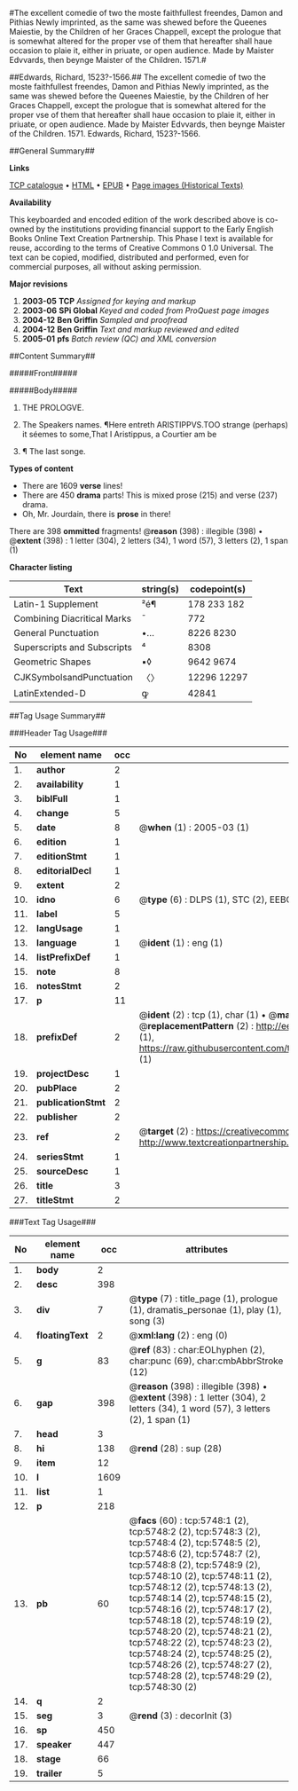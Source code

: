 #The excellent comedie of two the moste faithfullest freendes, Damon and Pithias Newly imprinted, as the same was shewed before the Queenes Maiestie, by the Children of her Graces Chappell, except the prologue that is somewhat altered for the proper vse of them that hereafter shall haue occasion to plaie it, either in priuate, or open audience. Made by Maister Edvvards, then beynge Maister of the Children. 1571.#

##Edwards, Richard, 1523?-1566.##
The excellent comedie of two the moste faithfullest freendes, Damon and Pithias Newly imprinted, as the same was shewed before the Queenes Maiestie, by the Children of her Graces Chappell, except the prologue that is somewhat altered for the proper vse of them that hereafter shall haue occasion to plaie it, either in priuate, or open audience. Made by Maister Edvvards, then beynge Maister of the Children. 1571.
Edwards, Richard, 1523?-1566.

##General Summary##

**Links**

[TCP catalogue](http://www.ota.ox.ac.uk/tcp/)  • 
[HTML](http://tei.it.ox.ac.uk/tcp/Texts-HTML/free/A21/A21159.html)  • 
[EPUB](http://tei.it.ox.ac.uk/tcp/Texts-EPUB/free/A21/A21159.epub) • 
[Page images (Historical Texts)](https://data.historicaltexts.jisc.ac.uk/view?pubId=eebo-99841186e&pageId=eebo-99841186e-5748-1)

**Availability**

This keyboarded and encoded edition of the
	       work described above is co-owned by the institutions
	       providing financial support to the Early English Books
	       Online Text Creation Partnership. This Phase I text is
	       available for reuse, according to the terms of Creative
	       Commons 0 1.0 Universal. The text can be copied,
	       modified, distributed and performed, even for
	       commercial purposes, all without asking permission.

**Major revisions**

1. __2003-05__ __TCP__ *Assigned for keying and markup*
1. __2003-06__ __SPi Global__ *Keyed and coded from ProQuest page images*
1. __2004-12__ __Ben Griffin__ *Sampled and proofread*
1. __2004-12__ __Ben Griffin__ *Text and markup reviewed and edited*
1. __2005-01__ __pfs__ *Batch review (QC) and XML conversion*

##Content Summary##

#####Front#####

#####Body#####

1. THE PROLOGVE.

1. The Speakers names.
¶Here entreth ARISTIPPVS.TOO strange (perhaps) it séemes to some,That I Aristippus, a Courtier am be
1. ¶ The last songe.

**Types of content**

  * There are 1609 **verse** lines!
  * There are 450 **drama** parts! This is mixed prose (215) and verse (237) drama.
  * Oh, Mr. Jourdain, there is **prose** in there!

There are 398 **ommitted** fragments! 
 @__reason__ (398) : illegible (398)  •  @__extent__ (398) : 1 letter (304), 2 letters (34), 1 word (57), 3 letters (2), 1 span (1)

**Character listing**


|Text|string(s)|codepoint(s)|
|---|---|---|
|Latin-1 Supplement|²é¶|178 233 182|
|Combining             Diacritical Marks|̄|772|
|General Punctuation|•…|8226 8230|
|Superscripts             and Subscripts|⁴|8308|
|Geometric Shapes|▪◊|9642 9674|
|CJKSymbolsandPunctuation|〈〉|12296 12297|
|LatinExtended-D|ꝙ|42841|

##Tag Usage Summary##

###Header Tag Usage###

|No|element name|occ|attributes|
|---|---|---|---|
|1.|__author__|2||
|2.|__availability__|1||
|3.|__biblFull__|1||
|4.|__change__|5||
|5.|__date__|8| @__when__ (1) : 2005-03 (1)|
|6.|__edition__|1||
|7.|__editionStmt__|1||
|8.|__editorialDecl__|1||
|9.|__extent__|2||
|10.|__idno__|6| @__type__ (6) : DLPS (1), STC (2), EEBO-CITATION (1), PROQUEST (1), VID (1)|
|11.|__label__|5||
|12.|__langUsage__|1||
|13.|__language__|1| @__ident__ (1) : eng (1)|
|14.|__listPrefixDef__|1||
|15.|__note__|8||
|16.|__notesStmt__|2||
|17.|__p__|11||
|18.|__prefixDef__|2| @__ident__ (2) : tcp (1), char (1)  •  @__matchPattern__ (2) : ([0-9\-]+):([0-9IVX]+) (1), (.+) (1)  •  @__replacementPattern__ (2) : http://eebo.chadwyck.com/downloadtiff?vid=$1&page=$2 (1), https://raw.githubusercontent.com/textcreationpartnership/Texts/master/tcpchars.xml#$1 (1)|
|19.|__projectDesc__|1||
|20.|__pubPlace__|2||
|21.|__publicationStmt__|2||
|22.|__publisher__|2||
|23.|__ref__|2| @__target__ (2) : https://creativecommons.org/publicdomain/zero/1.0/ (1), http://www.textcreationpartnership.org/docs/. (1)|
|24.|__seriesStmt__|1||
|25.|__sourceDesc__|1||
|26.|__title__|3||
|27.|__titleStmt__|2||


###Text Tag Usage###

|No|element name|occ|attributes|
|---|---|---|---|
|1.|__body__|2||
|2.|__desc__|398||
|3.|__div__|7| @__type__ (7) : title_page (1), prologue (1), dramatis_personae (1), play (1), song (3)|
|4.|__floatingText__|2| @__xml:lang__ (2) : eng (0)|
|5.|__g__|83| @__ref__ (83) : char:EOLhyphen (2), char:punc (69), char:cmbAbbrStroke (12)|
|6.|__gap__|398| @__reason__ (398) : illegible (398)  •  @__extent__ (398) : 1 letter (304), 2 letters (34), 1 word (57), 3 letters (2), 1 span (1)|
|7.|__head__|3||
|8.|__hi__|138| @__rend__ (28) : sup (28)|
|9.|__item__|12||
|10.|__l__|1609||
|11.|__list__|1||
|12.|__p__|218||
|13.|__pb__|60| @__facs__ (60) : tcp:5748:1 (2), tcp:5748:2 (2), tcp:5748:3 (2), tcp:5748:4 (2), tcp:5748:5 (2), tcp:5748:6 (2), tcp:5748:7 (2), tcp:5748:8 (2), tcp:5748:9 (2), tcp:5748:10 (2), tcp:5748:11 (2), tcp:5748:12 (2), tcp:5748:13 (2), tcp:5748:14 (2), tcp:5748:15 (2), tcp:5748:16 (2), tcp:5748:17 (2), tcp:5748:18 (2), tcp:5748:19 (2), tcp:5748:20 (2), tcp:5748:21 (2), tcp:5748:22 (2), tcp:5748:23 (2), tcp:5748:24 (2), tcp:5748:25 (2), tcp:5748:26 (2), tcp:5748:27 (2), tcp:5748:28 (2), tcp:5748:29 (2), tcp:5748:30 (2)|
|14.|__q__|2||
|15.|__seg__|3| @__rend__ (3) : decorInit (3)|
|16.|__sp__|450||
|17.|__speaker__|447||
|18.|__stage__|66||
|19.|__trailer__|5||
